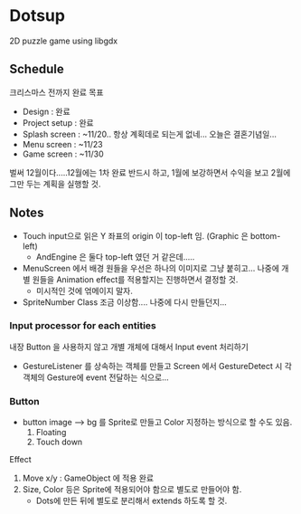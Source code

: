 # Dotsup
2D puzzle game using libgdx

## Schedule
크리스마스 전까지 완료 목표 
* Design : 완료
* Project setup : 완료
* Splash screen : ~11/20.. 항상 계획데로 되는게 없네... 오늘은 결혼기념일...
* Menu screen : ~11/23
* Game screen : ~11/30

벌써 12월이다.....12월에는 1차 완료 반드시 하고, 1월에 보강하면서 수익을 보고 2월에 그만 두는 계획을 실행할 것.

## Notes
* Touch input으로 읽은 Y 좌표의 origin 이 top-left 임. (Graphic 은 bottom-left)
    * AndEngine 은 둘다 top-left 였던 거 같은데.....
* MenuScreen 에서 배경 원들을 우선은 하나의 이미지로 그냥 붙히고... 나중에 개별 원들을 Animation effect를 적용할지는 진행하면서 결정할 것.
    * 미시적인 것에 얶메이지 말자.        
* SpriteNumber Class 조금 이상함.... 나중에 다시 만들던지...

### Input processor for each entities
내장 Button 을 사용하지 않고 개별 개체에 대해서 Input event 처리하기
* GestureListener 를 상속하는 객체를 만들고 Screen 에서 GestureDetect 시 각 객체의 Gesture에 event 전달하는 식으로...

### Button
* button image --> bg 를 Sprite로 만들고 Color 지정하는 방식으로 할 수도 있음.
    1. Floating
    2. Touch down


Effect
1. Move x/y : GameObject 에 적용 완료
2. Size, Color 등은 Sprite에 적용되어야 함으로 별도로 만들어야 함.
    * Dots에 만든 뒤에 별도로 분리해서 extends 하도록 할 것.
    

